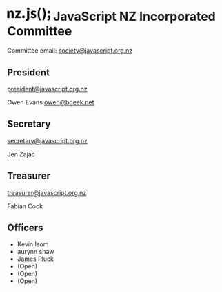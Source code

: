 # <img src="https://raw.githubusercontent.com/JavaScript-NZ/Society-Logo/master/png/javascript-new-zealand-logo.png" width="100"> JavaScript NZ Incorporated Committee

Committee email: society@javascript.org.nz

## President

president@javascript.org.nz

Owen Evans 
<owen@bgeek.net>

## Secretary

secretary@javascript.org.nz

Jen Zajac

## Treasurer

treasurer@javascript.org.nz

Fabian Cook

## Officers

* Kevin Isom
* aurynn shaw
* James Pluck
* (Open)
* (Open)
* (Open)
